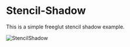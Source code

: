 # Stencil-Shadow
This is a simple freeglut stencil shadow example.

![StencilShadow](https://user-images.githubusercontent.com/55063400/94569726-532c4380-026e-11eb-9392-42eb18308478.png)
